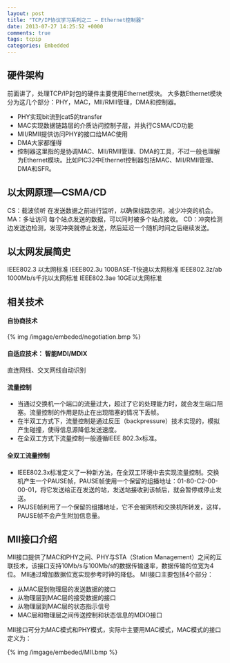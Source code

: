 ```yaml
---
layout: post
title: "TCP/IP协议学习系列之二 — Ethernet控制器"
date: 2013-07-27 14:25:52 +0000
comments: true
tags: tcpip
categories: Embedded
---
```



## 硬件架构

前面讲了，处理TCP/IP封包的硬件主要使用Ethernet模块。
大多数Ethernet模块分为这几个部分：PHY，MAC，MII/RMII管理，DMA和控制器。


* PHY实现bit流到cat5的transfer
* MAC实现数据链路层的介质访问控制子层，并执行CSMA/CD功能
* MII/RMII提供访问PHY的接口给MAC使用
* DMA大家都懂得
* 控制器这里指的是协调MAC、MII/RMII管理、DMA的工具，不过一般也理解为Ethernet模块。比如PIC32中Ethernet控制器包括MAC、MII/RMII管理、DMA和SFR。


## 以太网原理—CSMA/CD

CS：载波侦听
在发送数据之前进行监听，以确保线路空闲，减少冲突的机会。
MA：多址访问
每个站点发送的数据，可以同时被多个站点接收。
CD：冲突检测
边发送边检测，发现冲突就停止发送，然后延迟一个随机时间之后继续发送。 

## 以太网发展简史

IEEE802.3 以太网标准
IEEE802.3u 100BASE-T快速以太网标准
IEEE802.3z/ab 1000Mb/s千兆以太网标准
IEEE802.3ae 10GE以太网标准

## 相关技术

#### 自协商技术

{% img /imgage/embeded/negotiation.bmp %}

#### 自适应技术： 智能MDI/MDIX

直连网线、交叉网线自动识别

#### 流量控制


* 当通过交换机一个端口的流量过大，超过了它的处理能力时，就会发生端口阻塞。流量控制的作用是防止在出现阻塞的情况下丢帧。
* 在半双工方式下，流量控制是通过反压（backpressure）技术实现的，模拟产生碰撞，使得信息源降低发送速度。
* 在全双工方式下流量控制一般遵循IEEE 802.3x标准。

#### 全双工流量控制


* IEEE802.3x标准定义了一种新方法，在全双工环境中去实现流量控制。交换机产生一个PAUSE帧，PAUSE帧使用一个保留的组播地址：01-80-C2-00-00-01，将它发送给正在发送的站，发送站接收到该帧后，就会暂停或停止发送。
* PAUSE帧利用了一个保留的组播地址，它不会被网桥和交换机所转发，这样，PAUSE帧不会产生附加信息量。

## MII接口介绍

MII接口提供了MAC和PHY之间、PHY与STA（Station Management）之间的互联技术，该接口支持10Mb/s与100Mb/s的数据传输速率，数据传输的位宽为4位。
MII通过增加数据位宽实现参考时钟的降低。
MII接口主要包括4个部分：


* 从MAC层到物理层的发送数据的接口
* 从物理层到MAC层的接受数据的接口
* 从物理层到MAC层的状态指示信号
* MAC层和物理层之间传送控制和状态信息的MDIO接口

MII接口可分为MAC模式和PHY模式，实际中主要用MAC模式，MAC模式的接口定义为：

{% img /imgage/embeded/MII.bmp %}
